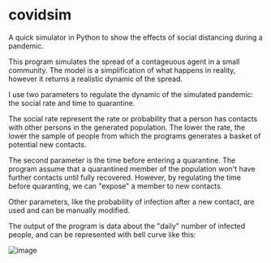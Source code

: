# covidsim
A quick simulator in Python to show the effects of social distancing during a pandemic.

This program simulates the spread of a contageuous agent in a small community. The model is a simplification of what happens in reality, however it returns a realistic dynamic of the spread.

I use two parameters to regulate the dynamic of the simulated pandemic: the social rate and time to quarantine.

The social rate represent the rate or probability that a person has contacts with other persons in the generated population. The lower the rate, the lower the sample of people from which the programs generates a basket of potential new contacts.

The second parameter is the time before entering a quarantine. The program assume that a quarantined member of the population won't have further contacts until fully recovered. However, by regulating the time before quaranting, we can "expose" a member to new contacts.

Other parameters, like the probability of infection after a new contact, are used and can be manually modified.

The output of the program is data about the "daily" number of infected people, and can be represented with bell curve like this:

![image](https://user-images.githubusercontent.com/68285957/121511593-cb7b0500-c9b6-11eb-8a00-10e4c38ec26e.png)

